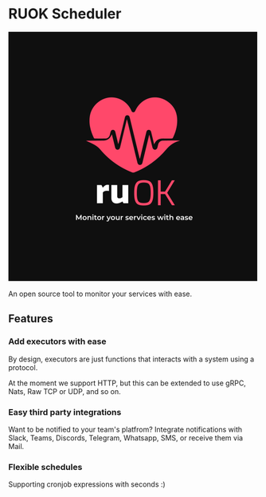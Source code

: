 # RUOK Scheduler
![logo 1](./assets/ruok_logo.png)

An open source tool to monitor your services with ease.

## Features

### Add executors with ease
By design, executors are just functions that interacts with a system using a protocol.

At the moment we support HTTP, but this can be extended to use gRPC, Nats, Raw TCP or UDP, and so on.

### Easy third party integrations
Want to be notified to your team's platfrom? Integrate notifications with Slack, Teams, Discords, Telegram, Whatsapp, SMS, or receive them via Mail.

### Flexible schedules
Supporting cronjob expressions with seconds :)